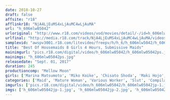```yaml
---
date: 2018-10-27
draft: false
affsite: "r18"
afflinkr18: "NjA4LjEuMS4xLjAuMC4wLjAuMA"
url: "h_606mlw05042"
urloriginal: "http://www.r18.com/videos/vod/movies/detail/-/id=h_606mlw05042"
urlfinal: "http://media.r18.com/track/NjA4LjEuMS4xLjAuMC4wLjAuMA/videos/vod/movies/detail/-/id=h_606mlw05042"
samplevid: "awspv3001.r18.com/litevideo/freepv/h/h_6/h_606mlw5042/h_606mlw5042_dmb_w.mp4"
title: "Best Of Housemaids 8 Girls 4 Hours, Submissive Maids"
mainimgurl: "pics.r18.com/digital/video/h_606mlw05042/h_606mlw05042ps.jpg"
mainimgs: "h_606mlw05042ps.jpg"
releasedate: "Sept. 01, 2017"
duration: 245
productioncomp: "Mellow Moon"
girls: ['Marina Matsumoto', 'Miko Koike', 'Chisato Shoda', 'Maki Hojo', 'Misa Yuki', 'Hisae Yabe', 'Reika Saijo', 'Iku Kondo\n(Ikumi Kondo)']
categories: ['Maid', 'Mature Woman', 'Various Worker', 'Slut', 'Compilation', 'Over 4 Hours', 'Hi-Def']
imgurls: ['pics.r18.com/digital/video/h_606mlw05042/h_606mlw05042jp-1.jpg', 'pics.r18.com/digital/video/h_606mlw05042/h_606mlw05042jp-2.jpg', 'pics.r18.com/digital/video/h_606mlw05042/h_606mlw05042jp-3.jpg', 'pics.r18.com/digital/video/h_606mlw05042/h_606mlw05042jp-4.jpg', 'pics.r18.com/digital/video/h_606mlw05042/h_606mlw05042jp-5.jpg', 'pics.r18.com/digital/video/h_606mlw05042/h_606mlw05042jp-6.jpg', 'pics.r18.com/digital/video/h_606mlw05042/h_606mlw05042jp-7.jpg', 'pics.r18.com/digital/video/h_606mlw05042/h_606mlw05042jp-8.jpg', 'pics.r18.com/digital/video/h_606mlw05042/h_606mlw05042jp-9.jpg', 'pics.r18.com/digital/video/h_606mlw05042/h_606mlw05042jp-10.jpg', 'pics.r18.com/digital/video/h_606mlw05042/h_606mlw05042jp-11.jpg', 'pics.r18.com/digital/video/h_606mlw05042/h_606mlw05042jp-12.jpg', 'pics.r18.com/digital/video/h_606mlw05042/h_606mlw05042jp-13.jpg', 'pics.r18.com/digital/video/h_606mlw05042/h_606mlw05042jp-14.jpg', 'pics.r18.com/digital/video/h_606mlw05042/h_606mlw05042jp-15.jpg', 'pics.r18.com/digital/video/h_606mlw05042/h_606mlw05042jp-16.jpg', 'pics.r18.com/digital/video/h_606mlw05042/h_606mlw05042jp-17.jpg', 'pics.r18.com/digital/video/h_606mlw05042/h_606mlw05042jp-18.jpg', 'pics.r18.com/digital/video/h_606mlw05042/h_606mlw05042jp-19.jpg', 'pics.r18.com/digital/video/h_606mlw05042/h_606mlw05042jp-20.jpg']
imgs: ['h_606mlw05042jp-1.jpg', 'h_606mlw05042jp-2.jpg', 'h_606mlw05042jp-3.jpg', 'h_606mlw05042jp-4.jpg', 'h_606mlw05042jp-5.jpg', 'h_606mlw05042jp-6.jpg', 'h_606mlw05042jp-7.jpg', 'h_606mlw05042jp-8.jpg', 'h_606mlw05042jp-9.jpg', 'h_606mlw05042jp-10.jpg', 'h_606mlw05042jp-11.jpg', 'h_606mlw05042jp-12.jpg', 'h_606mlw05042jp-13.jpg', 'h_606mlw05042jp-14.jpg', 'h_606mlw05042jp-15.jpg', 'h_606mlw05042jp-16.jpg', 'h_606mlw05042jp-17.jpg', 'h_606mlw05042jp-18.jpg', 'h_606mlw05042jp-19.jpg', 'h_606mlw05042jp-20.jpg']
---
```

